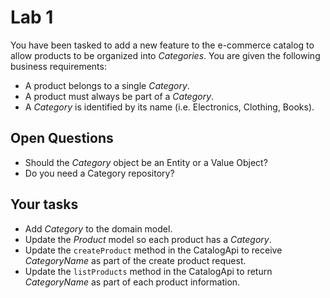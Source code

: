 # Lab 1

You have been tasked to add a new feature to the e-commerce catalog to 
allow products to be organized into _Categories_. You are given the following
business requirements:

- A product belongs to a single _Category_.
- A product must always be part of a _Category_.
- A _Category_ is identified by its name (i.e. Electronics, Clothing, Books).

## Open Questions

- Should the _Category_ object be an Entity or a Value Object? 
- Do you need a Category repository? 

## Your tasks

- Add _Category_ to the domain model.
- Update the _Product_ model so each product has a _Category_.
- Update the `createProduct` method in the CatalogApi to receive 
_CategoryName_ as part of the create product request.
- Update the `listProducts` method in the CatalogApi to return
_CategoryName_ as part of each product information.     




